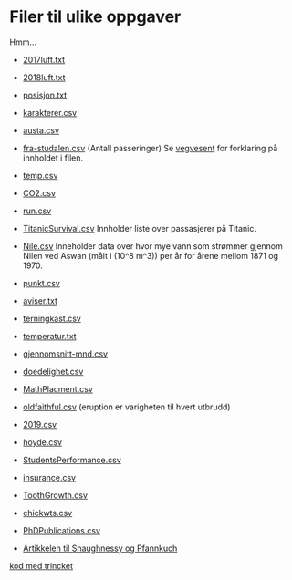 # Filer til ulike oppgaver

Hmm... 

* [2017luft.txt](2017luft.txt)
* [2018luft.txt](Data/2018luft.txt)
* [posisjon.txt](Data/posisjon.txt)
* [karakterer.csv](Data/karakterer.csv)
* [austa.csv](https://vincentarelbundock.github.io/Rdatasets/csv/fpp2/austa.csv)
* [fra-studalen.csv](Data/fra-studalen.csv) (Antall passeringer)
Se [vegvesent](https://www.vegvesen.no/trafikkdata/start/om-trafikkdata#om-eksport) for forklaring på innholdet i filen.
* [temp.csv](Data/temp.csv)
* [CO2.csv](Data/CO2.csv)
* [run.csv](Data/run.csv)
* [TitanicSurvival.csv](https://vincentarelbundock.github.io/Rdatasets/csv/carData/TitanicSurvival.csv) Innholder liste over passasjerer på Titanic.
* [Nile.csv](https://vincentarelbundock.github.io/Rdatasets/csv/datasets/Nile.csv) Inneholder data over hvor mye vann som strømmer gjennom Nilen ved Aswan (målt i \(10^8 m^3\)) per år for årene mellom 1871 og 1970.
* [punkt.csv](Data/punkt.csv)
* [aviser.txt](Data/aviser.txt)
* [terningkast.csv](Data/terningkast.csv)  
* [temperatur.txt](Data/temperatur.txt)
* [gjennomsnitt-mnd.csv](Data/gjennomsnitt-mnd.csv)
* [doedelighet.csv](Data/doedelighet.csv)
* [MathPlacment.csv](https://vincentarelbundock.github.io/Rdatasets/csv/Stat2Data/MathPlacement.csv)
* [oldfaithful.csv](Data/faithful.csv) (eruption er varigheten til hvert utbrudd)
* [2019.csv](Data/2019.csv)
* [hoyde.csv](Data/hoyde.csv)
* [StudentsPerformance.csv](Data/StudentsPerformance.csv)
* [insurance.csv](https://raw.githubusercontent.com/stedy/Machine-Learning-with-R-datasets/master/insurance.csv)
* [ToothGrowth.csv](https://vincentarelbundock.github.io/Rdatasets/csv/datasets/ToothGrowth.csv)
* [chickwts.csv](https://vincentarelbundock.github.io/Rdatasets/csv/datasets/chickwts.csv)
* [PhDPublications.csv](https://vincentarelbundock.github.io/Rdatasets/csv/AER/PhDPublications.csv)


* [Artikkelen til Shaughnessy og Pfannkuch](http://www.web.pdx.edu/~jfreder/M212/oldfaithful.pdf)


[kod med trincket](program.html)
